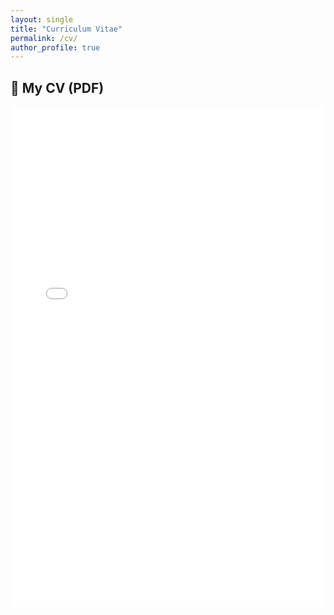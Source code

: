 ```yaml
---
layout: single
title: "Curriculum Vitae"
permalink: /cv/
author_profile: true
---
```


## 📄 My CV (PDF)

<iframe src="/assets/CV.pdf" width="100%" height="800px" style="border: none;">
    Your browser does not support PDFs. 
    <a href="/assets/CV.pdf">Download the CV</a> instead.
</iframe>
